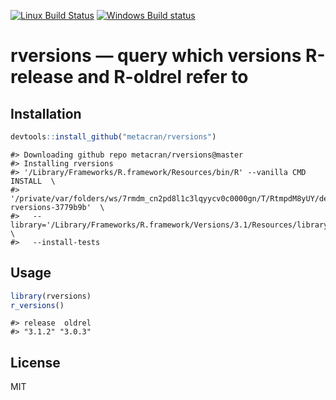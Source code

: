 


[![Linux Build Status](https://travis-ci.org/metacran/rversions.png?branch=master)](https://travis-ci.org/metacran/rversions)
[![Windows Build status](https://ci.appveyor.com/api/projects/status/github/metacran/rversions)](https://ci.appveyor.com/project/metacran/rversions)

# rversions — query which versions R-release and R-oldrel refer to

## Installation


```r
devtools::install_github("metacran/rversions")
```

```
#> Downloading github repo metacran/rversions@master
#> Installing rversions
#> '/Library/Frameworks/R.framework/Resources/bin/R' --vanilla CMD INSTALL  \
#>   '/private/var/folders/ws/7rmdm_cn2pd8l1c3lqyycv0c0000gn/T/RtmpdM8yUY/devtools1f857f3ed47b/metacran-rversions-3779b9b'  \
#>   --library='/Library/Frameworks/R.framework/Versions/3.1/Resources/library'  \
#>   --install-tests
```

## Usage


```r
library(rversions)
r_versions()
```

```
#> release  oldrel 
#> "3.1.2" "3.0.3"
```

## License

MIT
